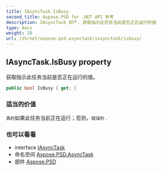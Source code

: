 ```yaml
---
title: IAsyncTask.IsBusy
second_title: Aspose.PSD for .NET API 参考
description: IAsyncTask 财产. 获取指示此任务当前是否正在运行的值
type: docs
weight: 20
url: /zh/net/aspose.psd.asynctask/iasynctask/isbusy/
---
```

## IAsyncTask.IsBusy property

获取指示此任务当前是否正在运行的值。

```csharp
public bool IsBusy { get; }
```

### 适当的价值

`真的`如果此任务当前正在运行；否则，`错误的` .

### 也可以看看

* interface [IAsyncTask](../)
* 命名空间 [Aspose.PSD.AsyncTask](../../iasynctask/)
* 部件 [Aspose.PSD](../../../)


